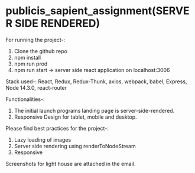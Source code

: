 # publicis_sapient_assignment(SERVER SIDE RENDERED)

For running the project-: 

1. Clone the github repo
2. npm install
3. npm run prod 
4. npm run start -> server side react application on localhost:3006

Stack used-: 
  React, Redux, Redux-Thunk, axios, webpack, babel, Express, Node 14.3.0, react-router

Functionalities-: 
  1. The initial launch programs landing page is server-side-rendered.
  2. Responsive Design for tablet, mobile and desktop.

Please find best practices for the project-: 
  1. Lazy loading of images
  2. Server side rendering using renderToNodeStream
  3. Responsive
 
Screenshots for light house are attached in the email.

